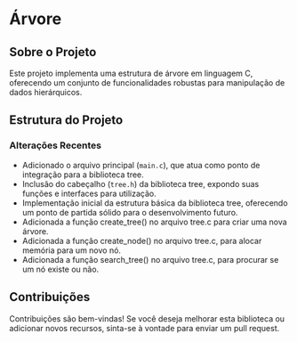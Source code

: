 # Árvore

## Sobre o Projeto

Este projeto implementa uma estrutura de árvore em linguagem C, oferecendo um conjunto de funcionalidades robustas para manipulação de dados hierárquicos.

## Estrutura do Projeto

### Alterações Recentes

- Adicionado o arquivo principal (`main.c`), que atua como ponto de integração para a biblioteca tree.
- Inclusão do cabeçalho (`tree.h`) da biblioteca tree, expondo suas funções e interfaces para utilização.
- Implementação inicial da estrutura básica da biblioteca tree, oferecendo um ponto de partida sólido para o desenvolvimento futuro.
- Adicionada a função create_tree() no arquivo tree.c para criar uma nova árvore.
- Adicionada a função create_node() no arquivo tree.c, para alocar memória para um novo nó.
- Adicionada a função search_tree() no arquivo tree.c, para procurar se um nó existe ou não.

## Contribuições

Contribuições são bem-vindas! Se você deseja melhorar esta biblioteca ou adicionar novos recursos, sinta-se à vontade para enviar um pull request.

